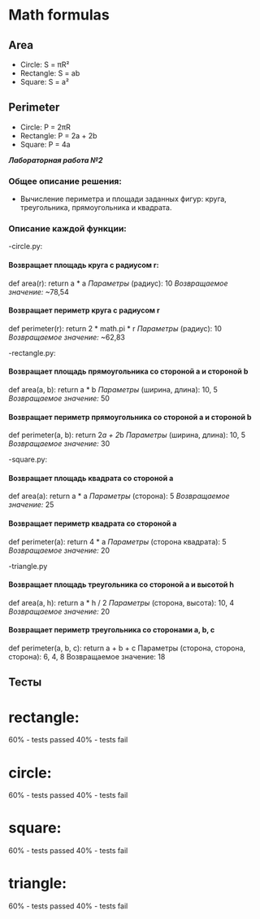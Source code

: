 # Math formulas
## Area
- Circle: S = πR²
- Rectangle: S = ab
- Square: S = a²

## Perimeter
- Circle: P = 2πR
- Rectangle: P = 2a + 2b
- Square: P = 4a

***Лабораторная работа №2***
### Общее описание решения:
- Вычисление периметра и площади заданных фигур: круга, треугольника, прямоугольника и квадрата. 

### Описание каждой функции: 
-circle.py:
#### Возвращает площадь круга с радиусом r:
def area(r):
    return a * a
_Параметры_ (радиус): 10
_Возвращаемое значение:_
 ~78,54

#### Возвращает периметр круга с радиусом r
def perimeter(r):
    return 2 * math.pi * r
_Параметры_ (радиус): 10
_Возвращаемое значение:_ ~62,83

-rectangle.py:
#### Возвращает площадь прямоугольника со стороной a и стороной b
def area(a, b):
    return a * b
_Параметры_ (ширина, длина): 10, 5
_Возвращаемое значение:_ 50

#### Возвращает периметр прямоугольника со стороной a и стороной b
def perimeter(a, b):
    return 2*a + 2*b
_Параметры_ (ширина, длина): 10, 5
_Возвращаемое значение:_ 30

-square.py:
#### Возвращает площадь квадрата со стороной a
def area(a):
    return a * a
_Параметры_ (сторона): 5
_Возвращаемое значение:_ 25

#### Возвращает периметр квадрата со стороной a
def perimeter(a):
    return 4 * a
_Параметры_ (сторона квадрата): 5
_Возвращаемое значение:_ 20

-triangle.py
#### Возвращает площадь треугольника со стороной a и высотой h
def area(a, h):
    return a * h / 2
_Параметры_ (сторона, высота): 10, 4
_Возвращаемое значение:_ 20

#### Возвращает периметр треугольника со сторонами a, b, c
def perimeter(a, b, c):
    return a + b + c
Параметры (сторона, сторона, сторона): 6, 4, 8
Возвращаемое значение: 18

## Тесты
# rectangle: 
60% - tests passed
40% - tests fail

# circle:
60% - tests passed
40% - tests fail

# square:
60% - tests passed
40% - tests fail

# triangle:
60% - tests passed
40% - tests fail
